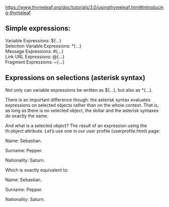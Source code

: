 https://www.thymeleaf.org/doc/tutorials/3.0/usingthymeleaf.html#introducing-thymeleaf       

## Simple expressions:
Variable Expressions: ${...}        
Selection Variable Expressions: *{...}      
Message Expressions: #{...}     
Link URL Expressions: @{...}        
Fragment Expressions: ~{...}        

## Expressions on selections (asterisk syntax)
Not only can variable expressions be written as ${...}, but also as *{...}.

There is an important difference though: the asterisk syntax evaluates expressions on selected objects rather than on the whole context. That is, as long as there is no selected object, the dollar and the asterisk syntaxes do exactly the same.

And what is a selected object? The result of an expression using the th:object attribute. Let’s use one in our user profile (userprofile.html) page:

  <div th:object="${session.user}">
    <p>Name: <span th:text="*{firstName}">Sebastian</span>.</p>
    <p>Surname: <span th:text="*{lastName}">Pepper</span>.</p>
    <p>Nationality: <span th:text="*{nationality}">Saturn</span>.</p>
  </div>
Which is exactly equivalent to:

<div>
  <p>Name: <span th:text="${session.user.firstName}">Sebastian</span>.</p>
  <p>Surname: <span th:text="${session.user.lastName}">Pepper</span>.</p>
  <p>Nationality: <span th:text="${session.user.nationality}">Saturn</span>.</p>
</div>

